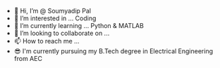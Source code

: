 - 👋 Hi, I’m @ Soumyadip Pal
- 👀 I’m interested in ... Coding
- 🌱 I’m currently learning ... Python & MATLAB
- 💞️ I’m looking to collaborate on ...
- 📫 How to reach me ... 
- 😎 I'm currently pursuing my B.Tech degree in Electrical Engineering from AEC
<!---
SoumyadipPal26/SoumyadipPal26 is a ✨ special ✨ repository because its `README.md` (this file) appears on your GitHub profile.
You can click the Preview link to take a look at your changes.
--->
